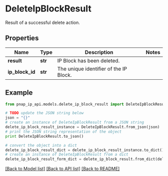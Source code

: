 # DeleteIpBlockResult

Result of a successful delete action.

## Properties

Name | Type | Description | Notes
------------ | ------------- | ------------- | -------------
**result** | **str** | IP Block has been deleted. | 
**ip_block_id** | **str** | The unique identifier of the IP Block. | 

## Example

```python
from pnap_ip_api.models.delete_ip_block_result import DeleteIpBlockResult

# TODO update the JSON string below
json = "{}"
# create an instance of DeleteIpBlockResult from a JSON string
delete_ip_block_result_instance = DeleteIpBlockResult.from_json(json)
# print the JSON string representation of the object
print DeleteIpBlockResult.to_json()

# convert the object into a dict
delete_ip_block_result_dict = delete_ip_block_result_instance.to_dict()
# create an instance of DeleteIpBlockResult from a dict
delete_ip_block_result_form_dict = delete_ip_block_result.from_dict(delete_ip_block_result_dict)
```
[[Back to Model list]](../README.md#documentation-for-models) [[Back to API list]](../README.md#documentation-for-api-endpoints) [[Back to README]](../README.md)


